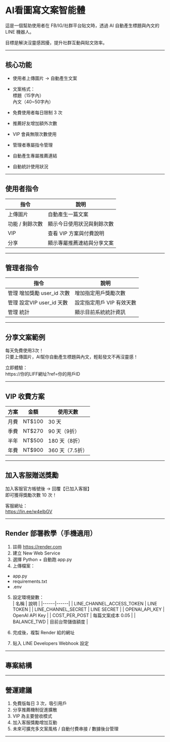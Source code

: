 # AI看圖寫文案智能體

這是一個幫助使用者在 FB/IG/社群平台貼文時，透過 AI 自動產生標題與內文的 LINE 機器人。  

目標是解決沒靈感困擾，提升社群互動與貼文效率。

---

## 核心功能

- 使用者上傳圖片 → 自動產生文案  
- 文案格式：  
  標題（15字內）  
  內文（40~50字內）  

- 免費使用者每日限制 3 次  
- 推薦好友增加額外次數  
- VIP 會員無限次數使用  
- 管理者專屬指令管理  
- 自動產生專屬推薦連結  
- 自動統計使用狀況  

---

## 使用者指令

| 指令 | 說明 |
|------|------|
| 上傳圖片 | 自動產生一篇文案 |
| 功能 / 剩餘次數 | 顯示今日使用狀況與剩餘次數 |
| VIP | 查看 VIP 方案與付費說明 |
| 分享 | 顯示專屬推薦連結與分享文案 |

---

## 管理者指令

| 指令 | 說明 |
|------|------|
| 管理 增加獎勵 user_id 次數 | 增加指定用戶獎勵次數 |
| 管理 設定VIP user_id 天數 | 設定指定用戶 VIP 有效天數 |
| 管理 統計 | 顯示目前系統統計資訊 |

---

## 分享文案範例

每天免費使用3次！  
只要上傳圖片，AI幫你自動產生標題與內文，輕鬆發文不再沒靈感！  

立即體驗：  
https://你的LIFF網址?ref=你的用戶ID  

---

## VIP 收費方案

| 方案 | 金額 | 使用天數 |
|------|------|----------|
| 月費 | NT$100 | 30 天 |
| 季費 | NT$270 | 90 天（9折） |
| 半年 | NT$500 | 180 天（8折） |
| 年費 | NT$900 | 360 天（7.5折） |

---

## 加入客服贈送獎勵

加入客服官方帳號後 → 回覆【已加入客服】  
即可獲得獎勵次數 10 次！

客服網址：  
https://lin.ee/w4elbGV  

---

## Render 部署教學（手機適用）

1. 註冊 https://render.com  
2. 建立 New Web Service  
3. 選擇 Python + 自動跑 app.py  
4. 上傳檔案：  
- app.py  
- requirements.txt  
- .env  

5. 設定環境變數：  
| 名稱 | 說明 |
|------|------|
| LINE_CHANNEL_ACCESS_TOKEN | LINE TOKEN |
| LINE_CHANNEL_SECRET | LINE SECRET |
| OPENAI_API_KEY | OpenAI API Key |
| COST_PER_POST | 每篇文案成本 0.05 |
| BALANCE_TWD | 目前台幣儲值額度 |

6. 完成後，複製 Render 給的網址  
7. 貼入 LINE Developers Webhook 設定  

---

## 專案結構

---

## 營運建議

1. 免費版每日 3 次，吸引用戶  
2. 分享推薦機制促進擴散  
3. VIP 為主要營收模式  
4. 加入客服獎勵增加互動  
5. 未來可擴充多文案風格 / 自動付費串接 / 數據後台管理  

---